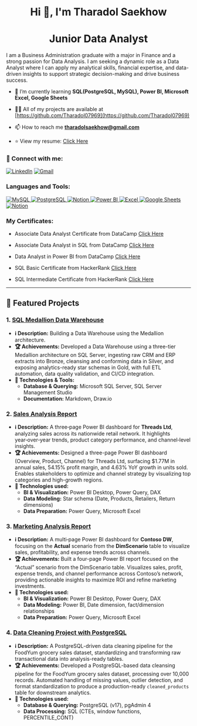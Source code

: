 <h1 align="center">Hi 👋, I'm Tharadol Saekhow</h1>
<h1 align="center">Junior Data Analyst</h1>
I am a Business Administration graduate with a major in Finance and a strong passion for Data Analysis. I am seeking a dynamic role as a Data Analyst where I can apply my analytical skills, financial expertise, and data-driven insights to support strategic decision-making and drive business success.

- 🌱 I’m currently learning **SQL(PostgreSQL, MySQL), Power BI, Microsoft Excel, Google Sheets**

- 👨‍💻 All of my projects are available at [https://github.com/Tharadol07969](https://github.com/Tharadol07969)

- 📫 How to reach me **tharadolsaekhow@gmail.com**

- ⭐️ View my resume: [Click Here](https://drive.google.com/drive/folders/1UPp49y25qXKvdOpz8RzjzBlFqu97fFQ8?usp=sharing)

<h3 align="left">🔗 Connect with me:</h3>
<p align="left">

[![LinkedIn](https://img.shields.io/badge/linkedin-%230077B5.svg?style=for-the-badge&logo=linkedin&logoColor=white)](https://www.linkedin.com/in/tharadol-saekhow-b8b27735a/)
[![Gmail](https://img.shields.io/badge/Gmail-D14836?style=for-the-badge&logo=gmail&logoColor=white)](mailto:tharadolsaekhow@gmail.com)

<h3 align="left">Languages and Tools:</h3>
<p align="left">
  <a href="https://www.mysql.com/" target="_blank" rel="noreferrer">
    <img src="https://img.shields.io/badge/MySQL-4479A1?style=for-the-badge&logo=mysql&logoColor=white" alt="MySQL"/>
  </a> 
  <a href="https://www.postgresql.org" target="_blank" rel="noreferrer">
    <img src="https://img.shields.io/badge/PostgreSQL-336791?style=for-the-badge&logo=postgresql&logoColor=white" alt="PostgreSQL"/>
  </a>
  <a href="https://www.microsoft.com/en-us/sql-server" target="_blank" rel="noreferrer">
    <img src="https://img.shields.io/badge/SQL%20Server-0078D7?style=for-the-badge&logo=microsoft-sql-server&logoColor=white" alt="Notion"/>
  </a>
  <a href="https://powerbi.microsoft.com/" target="_blank" rel="noreferrer">
    <img src="https://img.shields.io/badge/Power%20BI-F2C811?style=for-the-badge&logo=power-bi&logoColor=black" alt="Power BI"/>
  </a> 
  <a href="https://www.microsoft.com/en-us/microsoft-365/excel" target="_blank" rel="noreferrer">
    <img src="https://img.shields.io/badge/Microsoft%20Excel-217346?style=for-the-badge&logo=microsoft-excel&logoColor=white" alt="Excel"/>
  </a> 
  <a href="https://www.google.com/sheets/about/" target="_blank" rel="noreferrer">
    <img src="https://img.shields.io/badge/Google%20Sheets-34A853?style=for-the-badge&logo=googlesheets&logoColor=white" alt="Google Sheets"/>
  </a>
  <a href="https://www.notion.so/" target="_blank" rel="noreferrer">
    <img src="https://img.shields.io/badge/Notion-%23000000.svg?style=for-the-badge&logo=notion&logoColor=white" alt="Notion"/>
  </a>
</p>


<h3 align="left">My Certificates:</h3>

- Associate Data Analyst Certificate from DataCamp [Click Here](https://drive.google.com/file/d/1hXHcBDUI4peMzH89m2S2dVHs2SJnf5jS/view?usp=sharing)
  
- Associate Data Analyst in SQL from DataCamp [Click Here](https://drive.google.com/file/d/12_Omah9T0OHaLYZVRHtgnP8526gtOD6H/view?usp=sharing)
  
- Data Analyst in Power BI from DataCamp [Click Here](https://drive.google.com/file/d/1BXs9YbUdFkwqiUpbvFGkXwVZuSregeji/view?usp=sharing)

- SQL Basic Certificate from HackerRank [Click Here](https://drive.google.com/file/d/1Q5spoR1PWKq74N5iDIA6DSDycjDjKEPJ/view?usp=sharing)

- SQL Intermediate Certificate from HackerRank [Click Here](https://drive.google.com/file/d/1MSfXngAf5meVtHnJDGbaqX7mxTPTsl4n/view?usp=sharing)

---

## 🚀 Featured Projects

### 1. [<u>SQL Medallion Data Warehouse</u>](https://github.com/Tharadol07969/sql_medallion_data_warehouse_project)
- **ℹ️ Description:** Building a Data Warehouse using the Medallion architecture.
- **🏆 Achievements:** Developed a Data Warehouse using a three-tier Medallion architecture on SQL Server, ingesting raw CRM and ERP extracts into Bronze, cleansing and conforming data in Silver, and exposing analytics-ready star schemas in Gold, with full ETL automation, data quality validation, and CI/CD integration.
- **🎯 Technologies & Tools:**  
  - **Database & Querying:** Microsoft SQL Server, SQL Server Management Studio   
  - **Documentation:** Markdown, Draw.io

### 2. [<u>Sales Analysis Report</u>](https://github.com/Tharadol07969/sales_dashboard)
- **ℹ️ Description:** A three‑page Power BI dashboard for **Threads Ltd**, analyzing sales across its nationwide retail network. It highlights year‑over‑year trends, product category performance, and channel‑level insights.  
- **🏆 Achievements:** Designed a three-page Power BI dashboard (Overview, Product, Channel) for Threads Ltd, surfacing $1.77M in annual sales, 54.15% profit margin, and 4.63% YoY growth in units sold. Enables stakeholders to optimize and channel strategy by visualizing top categories and high-growth regions. 
- **🎯 Technologies used:**
    - **BI & Visualization:** Power BI Desktop, Power Query, DAX  
    - **Data Modeling:** Star schema (Date, Products, Retailers, Return dimensions)  
    - **Data Preparation:** Power Query, Microsoft Excel

### 3. [<u>Marketing Analysis Report</u>](https://github.com/Tharadol07969/marketing_dashboard)
- **ℹ️ Description:** A multi‑page Power BI dashboard for **Contoso DW**, focusing on the **Actual** scenario from the **DimScenario** table to visualize sales, profitability, and expense trends across channels.
- **🏆 Achievements:** Built a four-page Power BI report focused on the “Actual” scenario from the DimScenario table. Visualizes sales, profit, expense trends, and channel performance across Contoso’s network, providing actionable insights to maximize ROI and refine marketing investments.
- **🎯 Technologies used:**
    - **BI & Visualization:** Power BI Desktop, Power Query, DAX  
    - **Data Modeling:** Power BI, Date dimension, fact/dimension relationships  
    - **Data Preparation:** Power Query, Microsoft Excel

### 4. [<u>Data Cleaning Project with PostgreSQL</u>](https://github.com/Tharadol07969/data_cleaning_with_postgresql)
- **ℹ️ Description:** A PostgreSQL-driven data cleaning pipeline for the FoodYum grocery sales dataset, standardizing and transforming raw transactional data into analysis-ready tables.
- **🏆 Achievements:** Developed a PostgreSQL-based data cleansing pipeline for the FoodYum grocery sales dataset, processing over 10,000 records. Automated handling of missing values, outlier detection, and format standardization to produce a production-ready `cleaned_products` table for downstream analytics.
- **🎯 Technologies used:**
    - **Database & Querying:** PostgreSQL (v17), pgAdmin 4  
    - **Data Processing:** SQL (CTEs, window functions, PERCENTILE_CONT)
